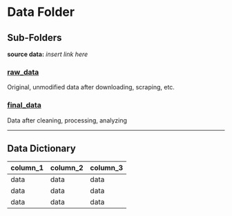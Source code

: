 # Data Folder
## Sub-Folders
**source data:** *insert link here*

### [raw_data](raw_data)
Original, unmodified data after downloading, scraping, etc.

### [final_data](final_data)
Data after cleaning, processing, analyzing

---

## Data Dictionary
| column_1 | column_2 | column_3 |
|----------|----------|----------|
| data | data | data |
| data | data | data |
| data | data | data |